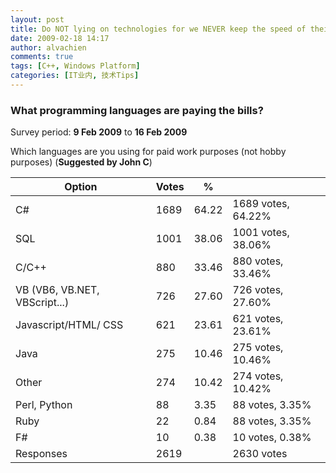 ```yaml
---
layout: post
title: Do NOT lying on technologies for we NEVER keep the speed of their refreshments!
date: 2009-02-18 14:17
author: alvachien
comments: true
tags: [C++, Windows Platform]
categories: [IT业内, 技术Tips]
---
```

### What programming languages are paying the bills?</h3>
Survey period: **9 Feb 2009** to **16 Feb 2009**

Which languages are you using for paid work purposes (not hobby purposes) (**Suggested by John C**)

|Option|Votes|%||
|---|---|---|---|
|C#|1689|64.22|1689 votes, 64.22%|
|SQL|1001|38.06|1001 votes, 38.06%|
|C/C++|880|33.46|880 votes, 33.46%|
|VB (VB6, VB.NET, VBScript...)|726|27.60|726 votes, 27.60%|
|Javascript/HTML/ CSS|621|23.61|621 votes, 23.61%|
|Java|275|10.46|275 votes, 10.46%|
|Other|274|10.42|274 votes, 10.42%|
|Perl, Python|88|3.35|88 votes, 3.35%|
|Ruby|22|0.84|88 votes, 3.35%|
|F#|10|0.38|10 votes, 0.38%|
|Responses|2619||2630 votes|
